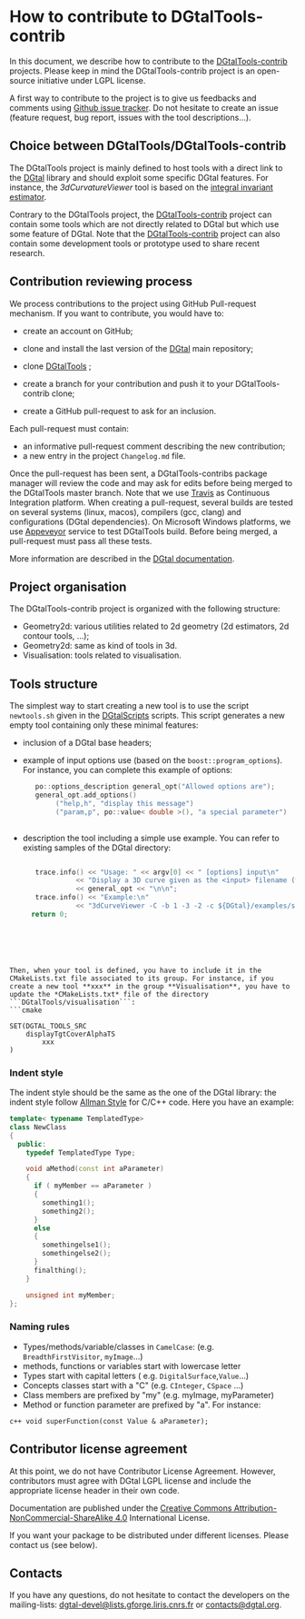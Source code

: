 # How to contribute to DGtalTools-contrib

In this document, we describe how to contribute to the
[DGtalTools-contrib](https://github.com/DGtal-team/DGtalTools-contrib)
projects. Please keep in mind the DGtalTools-contrib project is an open-source
initiative under LGPL license.

A first way to contribute to the project is to give us feedbacks and
comments using [Github issue
tracker](https://github.com/DGtal-team/DGtalTools-contrib/issues). Do not
hesitate to create an issue (feature request, bug report, issues with
the tool descriptions...).


## Choice between DGtalTools/DGtalTools-contrib

The DGtalTools project is mainly defined to host tools with a direct
link to the [DGtal](http://dgtal.org) library and should exploit some
specific DGtal features. For instance, the *3dCurvatureViewer* tool is
based on the [integral invariant
estimator](http://liris.cnrs.fr/dgtal/doc/nightly/LocalEstimatorsFromSurfel.html).

Contrary to the DGtalTools project, the
[DGtalTools-contrib](https://github.com/DGtal-team/DGtalTools-contrib)
project can contain some tools which are not directly related to DGtal
but which use some feature of DGtal. Note that the
[DGtalTools-contrib](https://github.com/DGtal-team/DGtalTools-contrib)
project can also contain some development tools or prototype used to
share recent research.




## Contribution reviewing process

We process contributions to the project using GitHub Pull-request
mechanism. If you want to contribute, you would have to:
* create an account on GitHub;
* clone and install the last version of the
  [DGtal](https://github.com/DGtal-team/DGtal) main repository;

* clone [DGtalTools](https://github.com/DGtal-team/DGtalTools-contrib) ;

* create a branch for your contribution and push it to your DGtalTools-contrib
  clone;
* create a GitHub pull-request to ask for an inclusion.


Each pull-request must contain:
* an informative pull-request comment describing the new contribution;
* a new entry in the project ```Changelog.md``` file.

Once the pull-request has been sent, a DGtalTools-contribs package manager will
review the code and may ask for edits before being merged to the DGtalTools
master branch. Note that we use [Travis](http://travis-ci.org) as
Continuous Integration platform. When creating a pull-request, several
builds are tested on several systems (linux, macos), compilers (gcc,
clang) and configurations (DGtal dependencies). On Microsoft Windows
platforms, we use [Appeveyor](http://www.appveyor.com) service to test
DGtalTools build.  Before being merged, a pull-request must pass all these
tests.

More information are described in the
[DGtal documentation](http://dgtal.org/doc/stable/moduleFAQGit.html).



## Project organisation

The DGtalTools-contrib project is organized with the following structure:

  - Geometry2d:  various utilities related to 2d geometry (2d estimators, 2d contour tools, ...);
  - Geometry2d:  same as kind of tools in 3d.
  - Visualisation: tools related to visualisation.




## Tools structure 

The simplest way to start creating a new tool is to use the script
```newtools.sh``` given in the
[DGtalScripts](https://github.com/DGtal-team/DGtalScripts)
scripts. This script generates a new empty tool containing only these minimal features:
  - inclusion of a DGtal base headers;
  - example of input options use (based on the ```boost::program_options```).
    For instance, you can complete this example of options:
    ```c++
       po::options_description general_opt("Allowed options are");
       general_opt.add_options()
            ("help,h", "display this message")
            ("param,p", po::value< double >(), "a special parameter")
 
     ```

  - description the tool including a simple use example. You can refer to existing samples of the DGtal directory:
    ```c++

       trace.info() << "Usage: " << argv[0] << " [options] input\n"
                 << "Display a 3D curve given as the <input> filename (with possibly projections and/or tangent information) by using QGLviewer.\n"
                 << general_opt << "\n\n";
       trace.info() << "Example:\n"
                 << "3dCurveViewer -C -b 1 -3 -2 -c ${DGtal}/examples/samples/sinus.dat\n";
      return 0;
```





Then, when your tool is defined, you have to include it in the
CMakeLists.txt file associated to its group. For instance, if you
create a new tool **xxx** in the group **Visualisation**, you have to
update the *CMakeLists.txt* file of the directory ```DGtalTools/visualisation```:
```cmake

SET(DGTAL_TOOLS_SRC
	displayTgtCoverAlphaTS
        xxx
)
```





### Indent style
The indent style should be the same as the one of the DGtal library: the indent style follow
[Allman Style](https://en.wikipedia.org/wiki/Indent_style#Allman_style)
for C/C++ code. Here you have an example:

```c++
template< typename TemplatedType>
class NewClass
{
  public:
    typedef TemplatedType Type;

    void aMethod(const int aParameter)
    {
      if ( myMember == aParameter )
      {
        something1();
        something2();
      }
      else
      {
        somethingelse1();
        somethingelse2();
      }
      finalthing();
    }

    unsigned int myMember;
};
```


### Naming rules

* Types/methods/variable/classes in ```CamelCase```: (e.g.
```BreadthFirstVisitor```, ```myImage```...)
* methods, functions or variables start with lowercase letter
* Types start with capital letters (
  e.g. ```DigitalSurface```,```Value```...)
* Concepts classes start with a "C" (e.g. ```CInteger```, ```CSpace```
  ...)
* Class members are prefixed by "my" (e.g.  myImage, myParameter)
* Method or function parameter are prefixed by "a". For instance:

``` c++ void superFunction(const Value & aParameter); ```




## Contributor license agreement

At this point, we do not have Contributor License Agreement. However,
contributors must agree with DGtal LGPL license and include the
appropriate license header in their own code.

Documentation are published under the
[Creative Commons Attribution-NonCommercial-ShareAlike 4.0](http://creativecommons.org/licenses/by-nc-sa/4.0/)
International License.

If you want your package to be distributed under different
licenses. Please contact us (see below).

## Contacts

If you have any questions, do not hesitate to contact the developers
on the mailing-lists:
[dgtal-devel@lists.gforge.liris.cnrs.fr](mailto:dgtal-devel@lists.gforge.liris.cnrs.fr)
or [contacts@dgtal.org](mailto:contacts@dgtal.org).


